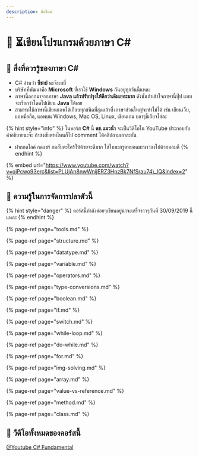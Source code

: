 ```yaml
---
description: มือใหม่
---
```


# 👶 ⏳เขียนโปรแกรมด้วยภาษา C\#

## 👑 สิ่งที่ควรรู้ของภาษา C\#

* C\# อ่านว่า **ซีชาป** นะจ๊ะเบบี๋
* บริษัทที่พัฒนาคือ **Microsoft** ที่เราใช้ **Windows** กันอยู่ทุกวันนี้แหละ
* ภาษานี้ลอกมาจากภาษา **Java แล้วปรับปรุงให้ดีกว่าเดิมเยอะมาก** ดังนั้นถ้าเข้าใจภาษานี้ปุ๊ป แทบจะเรียกว่าโดดไปเขียน **Java** ได้เลย
* สามารถใช้ภาษานี้เขียนแอพได้เกือบทุกชนิดที่สุดแล้วซึ่งภาษาส่วนใหญ่จะทำไม่ได้ เช่น เขียนเว็บ, แอพมือถือ, แอพบน Windows, Mac OS, Linux, เขียนเกม บลาๆขี้เกียจไล่ละ

{% hint style="info" %}
ในคอร์ส **C\#** นี้ **ดช.แมวน้ำ** จะเป็นวีดีโอใน YouTube ประกอบกับคำอธิบายนะจ๊ะ ถ้าสงสัยตรงไหนก็ไป comment ใต้คลิปถามเอาละกัน 

* ฝากกดไลค์ กดแชร์ กดสับตะไคร้ให้ด้วยจะดีมาก ใส่ใบมะกรูดหยอดมะนาวลงไปด้วยหอมดี
{% endhint %}

{% embed url="https://www.youtube.com/watch?v=ojPcwo93erc&list=PLUjAn8nwWnijERZ3HpzBk7NfSrau74\_lQ&index=2" %}

## 🧭 ความรู้ในการจัดการปลาตัวนี้

{% hint style="danger" %}
คอร์สนี้กำลังค่อยๆเขียนอยู่น่าจะเสร็จราวๆวันที่ 30/09/2019 นี้แหละ
{% endhint %}

{% page-ref page="tools.md" %}

{% page-ref page="structure.md" %}

{% page-ref page="datatype.md" %}

{% page-ref page="variable.md" %}

{% page-ref page="operators.md" %}

{% page-ref page="type-conversions.md" %}

{% page-ref page="boolean.md" %}

{% page-ref page="if.md" %}

{% page-ref page="switch.md" %}

{% page-ref page="while-loop.md" %}

{% page-ref page="do-while.md" %}

{% page-ref page="for.md" %}

{% page-ref page="img-solving.md" %}

{% page-ref page="array.md" %}

{% page-ref page="value-vs-reference.md" %}

{% page-ref page="method.md" %}

{% page-ref page="class.md" %}

## 🎥 วีดีโอทั้งหมดของคอร์สนี้

[@Youtube C\# Fundamental](https://www.youtube.com/watch?v=9Pjz8MGFJGo&list=PLUjAn8nwWnijERZ3HpzBk7NfSrau74_lQ)

